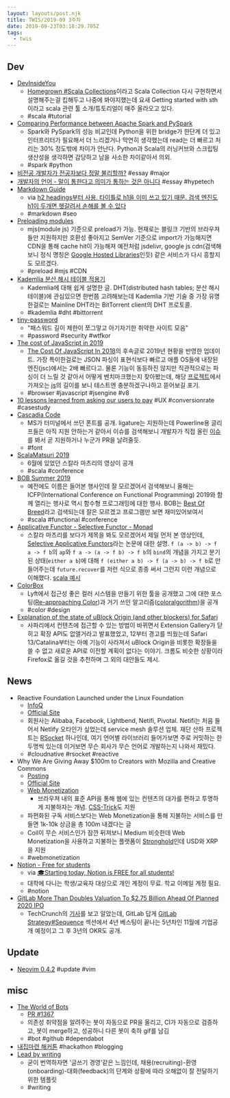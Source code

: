 ```yaml
---
layout: layouts/post.njk
title: TWIS/2019-09 3주차
date: 2019-09-23T03:18:29.705Z
tags:
  - twis
---
```


## Dev
- [DevInsideYou](https://www.youtube.com/channel/UCSBUwLT9zXhUalKfJrc2q2A)
  + [Homegrown #Scala Collections](https://www.youtube.com/playlist?list=PLJGDHERh23x-4bTASKbtwhhAuP6rYQJqE)이라고 Scala Collection 다시 구현하면서 설명해주는걸 킵해두고 나중에 봐야지했는데 요새 Getting started with sth이라고 scala 관련 툴 소개/튜토리얼이 매주 올라오고 있다.
  + #scala #tutorial
- [Comparing Performance between Apache Spark and PySpark](https://medium.com/@sahandfarazzarrinkoub/comparing-performance-between-apache-spark-and-pyspark-63d68c067a55)
  + Spark와 PySpark의 성능 비교인데 Python을 위한 bridge가 한단계 더 있고 인터프리터가 필요해서 더 느리겠거나 막연히 생각했는데 read는 더 빠르고 처리는 30% 정도밖에 차이가 안난다. Python과 Scala의 러닝커브와 스크립팅 생산성을 생각하면 감당하고 남을 사소한 차이같아서 의외.
  + #spark #python
- [비전공 개발자가 전공자보다 정말 불리할까?](https://evan-moon.github.io/2019/09/09/major-is-not-important/) #essay #major
- [개발자의 언어 - 말이 통한다고 의미가 통하는 것은 아니다](https://medium.com/@euncho/%EA%B0%9C%EB%B0%9C%EC%9E%90%EC%9D%98-%EC%96%B8%EC%96%B4-1ac836cf2826) #essay #hypetech
- [Markdown Guide](https://about.gitlab.com/handbook/product/technical-writing/markdown-guide/)
  + via [h2 headings부터 사용. 타이틀로 h1을 이미 쓰고 있기 때문. 검색 엔진도 h1이 두개면 헷갈려서 손해를 볼 수 있다](https://twitter.com/ohyecloudy/status/1174095746460803072)
  + #markdown #seo
- [Preloading modules](https://developers.google.com/web/updates/2017/12/modulepreload)
  + mjs(module js) 기준으로 preload가 가능. 현재로는 블링크 기반의 브라우져들만 지원하지만 호환성 좋아지고 SemVer 기준으로 import가 가능해지면 CDN을 통해 cache hit이 가능해져 예전처럼 jsdelivr, google js cdn(검색해보니 정식 명칭은 [Google Hosted Libraries](https://developers.google.com/speed/libraries/)인듯) 같은 서비스가 다시 흥할지도 모르겠다.
  + #preload #mjs #CDN
- [Kademlia 분산 해시 테이블 적용기](https://snack.planetarium.dev/kor/2019/09/kademlia/)
  + Kademlia에 대해 쉽게 설명한 글. DHT(distributed hash tables; 분산 해시 테이블)에 관심있으면 한번쯤 고려해보는데 Kademlia 기반 기술 중 가장 유명한걸로는 Mainline DHT라는 BitTorrent client의 DHT 프로토콜.
  + #kademlia #dht #bittorrent
- [tiny-password](https://github.com/xnuk/tiny-password)
  + "패스워드 길이 제한이 쪼그맣고 아기자기한 취약한 사이트 모음"
  + #password #security #wtfkor
- [The cost of JavaScript in 2019](https://v8.dev/blog/cost-of-javascript-2019)
  + [The Cost Of JavaScript In 2018](https://medium.com/@addyosmani/the-cost-of-javascript-in-2018-7d8950fbb5d4)의 후속글로 2019년 현황을 반영한 업데이트. 가장 특이한걸로는 JSON 파싱이 표현식보다 빠르고 애플 OS들에 내장된 엔진(jsc)에서는 2배 빠르다고. 물론 기능이 동등하진 않지만 직관적으로는 파싱이 더 느릴 것 같아서 어떻게 벤치마크했는지 찾아봤는데, 해당 [프로젝트](https://github.com/GoogleChromeLabs/json-parse-benchmark)에서 가져오는 [js](https://raw.githubusercontent.com/WebKit/webkit/ffdd2799d3237993354978b9d0cdd1d248fe3787/PerformanceTests/JetStream2/SeaMonster/inspector-json-payload.js)의 길이를 보니 테스트엔 충분하겠구나하고 뜯어보길 포기.
  + #browser #javascript #jsengine #v8
- [10 lessons learned from asking our users to pay](https://www.mobilespoon.net/2019/09/10-lessons-learned-payment-through-our.html) #UX #conversionrate #casestudy
- [Cascadia Code](https://devblogs.microsoft.com/commandline/cascadia-code/)
  + MS가 터미널에서 쓰던 폰트를 공개. ligature는 지원하는데 Powerline용 글리프들은 아직 지원 안하는거 같아서 이슈를 검색해보니 개발자가 직접 올린 [이슈](https://github.com/microsoft/cascadia-code/issues/10)를 봐서 곧 지원하거나 누군가 PR을 날려줄듯.
  + #font
- [ScalaMatsuri 2019](https://www.youtube.com/playlist?list=PL39pyF64-WFJj3gPvJ2IqhVCJaiokoZhW)
  + 6월에 있었던 스칼라 마츠리의 영상이 공개
  + #scala #conference
- [BOB Summer 2019](https://www.youtube.com/playlist?list=PLHvf3gk-RdgVsvKkBM8oRKC9-8n4u_GxO)
  + 예전에도 이름은 들어본 행사인데 잘 모르겠어서 검색해보니 올해는 ICFP(International Conference on Functional Programming) 2019와 함께 열리는 행사로 역시 함수형 프로그래밍에 대한 행사. BOB는 [Best Of Breed](http://www.stefan-pfeiffer.de/2015/02/12/BOB-Konferenz-2015.html)라고 검색되는데 잘은 모르겠고 프로그램만 보면 재미있어보여서
  + #scala #functional #conference
- [Applicative Functor - Selective Functor - Monad](https://www.youtube.com/watch?v=gs7MNm6YMX4)
  + 스칼라 마츠리를 보다가 제목을 봐도 모르겠어서 제일 먼저 본 영상인데, [Selective Applicative Functors](https://www.staff.ncl.ac.uk/andrey.mokhov/selective-functors.pdf)라는 논문에 대한 설명. `f (a -> b) -> f a -> f b`의 `ap`와 `f a -> (a -> f b) -> f b`의 `bind`의 개념을 가지고 분기된 상태(`either a b`)에 대해 `f (either a b) -> f (a -> b) -> f b`로 만들어주는데 `future.recover`를 저런 식으로 종종 써서 그런지 이런 개념으로 이해했다. [scala 예시](https://github.com/cb372/cats-selective/blob/master/core/src/main/scala/cats/Selective.scala)
- [ColorBox](https://www.colorbox.io)
  + Lyft에서 접근성 좋은 컬러 시스템을 만들기 위한 툴을 공개했고 그에 대한 포스팅([Re-approaching Color](https://design.lyft.com/re-approaching-color-9e604ba22c88))과 거기 쓰인 알고리즘([coloralgorithm](https://github.com/lyft/coloralgorithm))을 공개
  + #color #design
- [Explanation of the state of uBlock Origin (and other blockers) for Safari](https://github.com/el1t/uBlock-Safari/issues/158)
  + 사파리에서 컨텐츠에 접근할 수 있는 방법이 바뀌면서 Extension Gallery가 닫히고 확장 API도 없앨거라고 발표했었고, 12부터 경고를 띄웠는데 Safari 13/Catalina부터는 아예 기능이 사라져서 uBlock Origin을 비롯한 확장들을 쓸 수 없고 새로운 API로 이전할 계획이 없다는 이야기. 크롬도 비슷한 상황이라 Firefox로 옮길 것을 추천하며 그 외의 대안들도 제시.

## News
- Reactive Foundation Launched under the Linux Foundation
  + [InfoQ](https://www.infoq.com/news/2019/09/reactive-foundation-launched/)
  + [Official Site](https://reactive.foundation/)
  + 회원사는 Alibaba, Facebook, Lightbend, Netifi, Pivotal. Netifi는 처음 들어서 Netlify 오타인가 싶었는데 service mesh 솔루션 업체. 재단 산하 프로젝트는 [RSocket](http://rsocket.io/) 하나인데, 여기 언어별 라이브러리 들어가보면 주로 커밋하는 한두명씩 있는데 이거보면 무슨 회사가 무슨 언어로 개발하는지 나와서 재밌다.
  + #cloudnative #rsocket #reactive
- Why We Are Giving Away $100m to Creators with Mozilla and Creative Commons
  + [Posting](https://coil.com/p/coil/Coil-Mozilla-and-Creative-Commons-Launch-100-Million-Grant-for-the-Web-to-Advance-Web-Monetization-f/Bdp8Hgcf4)
  + [Official Site](https://www.grantfortheweb.org/)
  + [Web Monetization](https://webmonetization.org/)
    - 브라우져 내의 표준 API을 통해 웹에 있는 컨텐츠의 대가를 편하고 투명하게 지불하자는 개념. [CSS-Trick](https://css-tricks.com/site-monetization-with-coil-and-removing-ads-for-supporters/)도 지원
  + 파편화된 구독 서비스보다는 Web Monetization을 통해 지불하는 서비스를 만들면 1k-10k 상금을 총 100m 내겠다는 글
  + Coil이 무슨 서비스인가 잠깐 뒤져보니 Medium 비슷한데 Web Monetization을 사용하고 지불하는 플랫폼이 [Stronghold](https://stronghold.co/)인데 USD와 XRP을 지원
  + #webmonetization
- [Notion - Free for students](https://www.notion.so/students)
  + via [🎓Starting today, Notion is FREE for all students!](https://twitter.com/NotionHQ/status/1173992150918238209/)
  + 대학에 다니는 학생/교육자 대상으로 개인 계정이 무료. 학교 이메일 계정 필요.
  + #notion
- [GitLab More Than Doubles Valuation To $2.75 Billion Ahead Of Planned 2020 IPO](https://www.forbes.com/sites/alexkonrad/2019/09/17/gitlab-doubles-valuation-to-nearly-3-billion/)
  + TechCrunch의 [기사](https://techcrunch.com/2019/09/17/gitlab-hauls-in-268m-series-e-on-2-768b-valuation/)를 보고 알았는데, GitLab 답게 [GitLab Strategy#Sequence](https://about.gitlab.com/company/strategy/#sequence) 섹션에서 4년 베스팅이 끝나는 5년차인 11월에 기업공개 예정이고 그 후 3년의 OKR도 공개.

## Update
- [Neovim 0.4.2](https://github.com/neovim/neovim/releases/tag/v0.4.20) #update #vim


## misc
- [The World of Bots](https://twitter.com/gabro27/status/1173547934132178944)
  + [PR #1367](https://github.com/buildo/react-components/pull/1367)
  + 의존성 취약점을 알려주는 봇이 자동으로 PR을 올리고, CI가 자동으로 검증하고, 봇이 merge하고, 성공하니 다른 봇이 축하 gif를 남김
  + #bot #github #dependabot
- [내집마련 해커톤](https://www.notion.so/be735a45ff444a48bd4a23a0a299e2e5) #hackathon #blogging
- [Lead by writing](https://slite.com/handbook/manager/employee-feedback)
  + 굳이 번역하자면 '글쓰기 경영'같은 느낌인데, 채용(recruiting)-환영(onboarding)-대화(feedback)의 단계와 상황에 따라 오해없이 잘 전달하기 위한 템플릿
  + #writing

